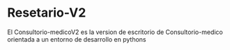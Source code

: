 # Resetario-V2
 El Consultorio-medicoV2 es la version de escritorio de Consultorio-medico orientada a un entorno de desarrollo en pythons
